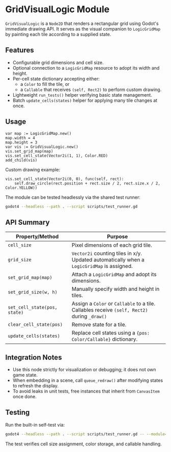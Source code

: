 # GridVisualLogic Module

`GridVisualLogic` is a `Node2D` that renders a rectangular grid using Godot's immediate drawing API. It serves as the visual companion to `LogicGridMap` by painting each tile according to a supplied state.

## Features
- Configurable grid dimensions and cell size.
- Optional connection to a `LogicGridMap` resource to adopt its width and height.
- Per-cell state dictionary accepting either:
  - a `Color` to fill the tile, or
  - a `Callable` that receives `(self, Rect2)` to perform custom drawing.
- Lightweight `run_tests()` helper verifying basic state management.
- Batch `update_cells(states)` helper for applying many tile changes at once.

## Usage
```gdscript
var map := LogicGridMap.new()
map.width = 4
map.height = 3
var vis := GridVisualLogic.new()
vis.set_grid_map(map)
vis.set_cell_state(Vector2i(1, 1), Color.RED)
add_child(vis)
```

Custom drawing example:
```gdscript
vis.set_cell_state(Vector2i(0, 0), func(self, rect):
    self.draw_circle(rect.position + rect.size / 2, rect.size.x / 2, Color.YELLOW))
```

The module can be tested headlessly via the shared test runner:
```bash
godot4 --headless --path . --script scripts/test_runner.gd
```

## API Summary

| Property/Method | Purpose |
|-----------------|---------|
| `cell_size` | Pixel dimensions of each grid tile. |
| `grid_size` | `Vector2i` counting tiles in x/y.  Updated automatically when a `LogicGridMap` is assigned. |
| `set_grid_map(map)` | Attach a `LogicGridMap` and adopt its dimensions. |
| `set_grid_size(w, h)` | Manually specify width and height in tiles. |
| `set_cell_state(pos, state)` | Assign a `Color` or `Callable` to a tile.  Callables receive `(self, Rect2)` during `_draw()` |
| `clear_cell_state(pos)` | Remove state for a tile. |
| `update_cells(states)` | Replace cell states using a `{pos: Color/Callable}` dictionary. |

## Integration Notes

- Use this node strictly for visualization or debugging; it does not own game state.
- When embedding in a scene, call `queue_redraw()` after modifying states to refresh the display.
- To avoid leaks in unit tests, free instances that inherit from `CanvasItem` once done.

## Testing

Run the built-in self-test via:

```bash
godot4 --headless --path . --script scripts/test_runner.gd -- --module=grid_visual_logic
```

The test verifies cell size assignment, color storage, and callable handling.

